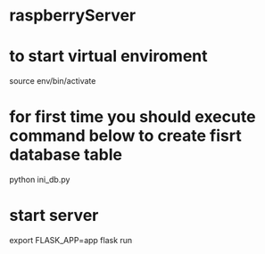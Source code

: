 # raspberryServer

# to start virtual enviroment
source env/bin/activate


# for first time you should execute command below to create fisrt database table
python ini_db.py

# start server
export FLASK_APP=app
flask run
